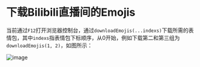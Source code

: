# 下载Bilibili直播间的Emojis

当前通过`F12`打开浏览器控制台，通过`downloadEmojis(...indexs)`下载所需的表情包，其中`indexs`指表情包下标顺序，从0开始，例如下载第二和第三组为`downloadEmojis(1, 2)`，如图所示：

![image](https://github.com/cyb233/script/assets/39186981/94ae8e17-d113-44ac-a6a7-6197dc3c81c0)

